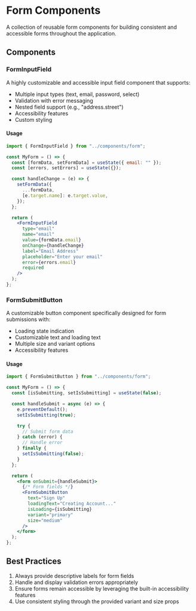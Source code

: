 # Form Components

A collection of reusable form components for building consistent and accessible forms throughout the application.

## Components

### FormInputField

A highly customizable and accessible input field component that supports:

- Multiple input types (text, email, password, select)
- Validation with error messaging
- Nested field support (e.g., "address.street")
- Accessibility features
- Custom styling

#### Usage

```jsx
import { FormInputField } from "../components/form";

const MyForm = () => {
  const [formData, setFormData] = useState({ email: "" });
  const [errors, setErrors] = useState({});

  const handleChange = (e) => {
    setFormData({
      ...formData,
      [e.target.name]: e.target.value,
    });
  };

  return (
    <FormInputField
      type="email"
      name="email"
      value={formData.email}
      onChange={handleChange}
      label="Email Address"
      placeholder="Enter your email"
      error={errors.email}
      required
    />
  );
};
```

### FormSubmitButton

A customizable button component specifically designed for form submissions with:

- Loading state indication
- Customizable text and loading text
- Multiple size and variant options
- Accessibility features

#### Usage

```jsx
import { FormSubmitButton } from "../components/form";

const MyForm = () => {
  const [isSubmitting, setIsSubmitting] = useState(false);

  const handleSubmit = async (e) => {
    e.preventDefault();
    setIsSubmitting(true);

    try {
      // Submit form data
    } catch (error) {
      // Handle error
    } finally {
      setIsSubmitting(false);
    }
  };

  return (
    <form onSubmit={handleSubmit}>
      {/* Form fields */}
      <FormSubmitButton
        text="Sign Up"
        loadingText="Creating Account..."
        isLoading={isSubmitting}
        variant="primary"
        size="medium"
      />
    </form>
  );
};
```

## Best Practices

1. Always provide descriptive labels for form fields
2. Handle and display validation errors appropriately
3. Ensure forms remain accessible by leveraging the built-in accessibility features
4. Use consistent styling through the provided variant and size props
